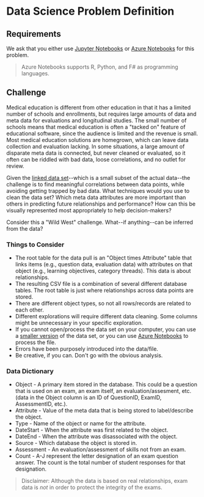 # Data Science Problem Definition

## Requirements

We ask that you either use [Jupyter Notebooks](https://jupyter.org) or [Azure Notebooks](https://notebooks.azure.com) for this problem.

> Azure Notebooks supports R, Python, and F# as programming languages.

## Challenge

Medical education is different from other education in that it has a limited number of schools and enrollments, but requires large amounts of data and meta data for evaluations and longitudinal studies. The small number of schools means that medical education is often a "tacked on" feature of educational software, since the audience is limited and the revenue is small. Most medical education solutions are homegrown, which can leave data collection and evaluation lacking. In some situations, a large amount of disparate meta data is connected, but never cleaned or evaluated, so it often can be riddled with bad data, loose correlations, and no outlet for review.

Given the [linked data set](https://octobercodes.blob.core.windows.net/hackathon/sample-data.csv)--which is a small subset of the actual data--the challenge is to find meaningful correlations between data points, while avoiding getting trapped by bad data. What techniques would you use to clean the data set? Which meta data attributes are more important than others in predicting future relationships and performance? How can this be visually represented most appropriately to help decision-makers?

Consider this a "Wild West" challenge. What--if anything--can be inferred from the data?

### Things to Consider

* The root table for the data pull is an "Object times Attribute" table that links items (e.g., question data, evaluation data) with attributes on that object (e.g., learning objectives, category threads). This data is about relationships.
* The resulting CSV file is a combination of several different database tables. The root table is just where relationships across data points are stored.
* There are different object types, so not all rows/records are related to each other.
* Different explorations will require different data cleaning. Some columns might be unnecessary in your specific exploration.
* If you cannot open/process the data set on your computer, you can use a [smaller version](https://octobercodes.blob.core.windows.net/hackathon/sample-data-small.csv) of the data set, or you can use [Azure Notebooks](https://notebooks.azure.com) to process the file.
* Errors have been purposely introduced into the data/file.
* Be creative, if you can. Don't go with the obvious analysis.

### Data Dictionary

* Object - A primary item stored in the database. This could be a question that is used on an exam, an exam itself, an evaluation/assesment, etc. (data in the Object column is an ID of QuestionID, ExamID, AssessmentID, etc.).
* Attribute - Value of the meta data that is being stored to label/describe the object.
* Type - Name of the object or name for the attribute.
* DateStart - When the attribute was first related to the object.
* DateEnd - When the attribute was disassociated with the object.
* Source - Which database the object is stored in.
* Assessment - An evaluation/assessment of skills not from an exam.
* Count - A-J represent the letter designation of an exam question answer. The count is the total number of student responses for that designation.

> Disclaimer: Although the data is based on real relationships, exam data is *not* in order to protect the integrity of the exams.
